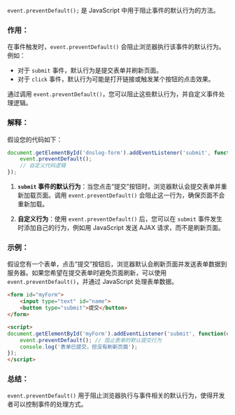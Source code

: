 `event.preventDefault();` 是 JavaScript 中用于阻止事件的默认行为的方法。

### 作用：

在事件触发时，`event.preventDefault()` 会阻止浏览器执行该事件的默认行为。例如：

- 对于 `submit` 事件，默认行为是提交表单并刷新页面。
- 对于 `click` 事件，默认行为可能是打开链接或触发某个按钮的点击效果。

通过调用 `event.preventDefault()`，您可以阻止这些默认行为，并自定义事件处理逻辑。

### 解释：

假设您的代码如下：

```javascript
document.getElementById('dnslog-form').addEventListener('submit', function(event) {
    event.preventDefault();
    // 自定义代码逻辑
});
```

1. **`submit` 事件的默认行为**：当您点击“提交”按钮时，浏览器默认会提交表单并重新加载页面。调用 `event.preventDefault()` 会阻止这一行为，确保页面不会重新加载。
    
2. **自定义行为**：使用 `event.preventDefault()` 后，您可以在 `submit` 事件发生时添加自己的行为，例如用 JavaScript 发送 AJAX 请求，而不是刷新页面。
    

### 示例：

假设您有一个表单，点击“提交”按钮后，浏览器默认会刷新页面并发送表单数据到服务器。如果您希望在提交表单时避免页面刷新，可以使用 `event.preventDefault()`，并通过 JavaScript 处理表单数据。

```html
<form id="myForm">
    <input type="text" id="name">
    <button type="submit">提交</button>
</form>

<script>
document.getElementById('myForm').addEventListener('submit', function(event) {
    event.preventDefault(); // 阻止表单的默认提交行为
    console.log('表单已提交，但没有刷新页面');
});
</script>
```

### 总结：

`event.preventDefault()` 用于阻止浏览器执行与事件相关的默认行为，使得开发者可以控制事件的处理方式。